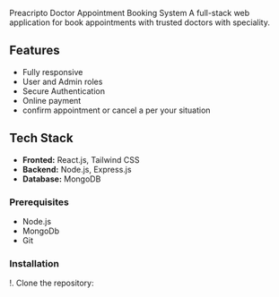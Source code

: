 Preacripto Doctor Appointment Booking System
A full-stack web application for book appointments with trusted doctors with speciality.
## Features
* Fully responsive
* User and Admin roles
* Secure Authentication
* Online payment
* confirm appointment or cancel a per your situation
## Tech Stack
- **Fronted:** React.js, Tailwind CSS
- **Backend:** Node.js, Express.js
- **Database:** MongoDB
### Prerequisites
- Node.js
- MongoDb
- Git
### Installation
!. Clone the repository: 
